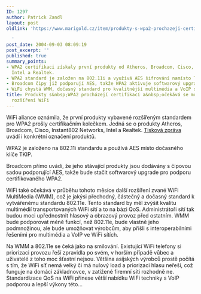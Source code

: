 ```yaml
---
ID: 1297
author: Patrick Zandl
layout: post
oldlink: 'https://www.marigold.cz/item/produkty-s-wpa2-prochazeji-certifikaci-a-ocekava-se-multimedialni-rozsireni-wifi

  '
post_date: 2004-09-03 08:09:19
post_excerpt: ''
published: true
summary_points:
- WPA2 certifikaci získaly první produkty od Atheros, Broadcom, Cisco, Instant802,
  Intel a Realtek.
- WPA2 standard je založen na 802.11i a využívá AES šifrování namísto TKIP.
- Broadcom čipy již podporují AES, takže WPA2 aktivuje softwarový upgrade.
- WiFi chystá WMM, dočasný standard pro kvalitnější multimédia a VoIP skrze QoS.
title: Produkty s&nbsp;WPA2 procházejí certifikací a&nbsp;očekává se multimediální
  rozšíření WiFi
---
```


<p>
WiFi aliance oznámila, že první produkty vybavené rozšířeným standardem pro WPA2 prošly certifikačním kolečkem. Jedná se o produkty Atheros, Broadcom, Cisco, Instant802 Networks, Intel a Realtek. <a href="http://www.wi-fi.org/OpenSection/ReleaseDisplay.asp?TID=4&amp;ItemID=181&amp;StrYear=2004&amp;strmonth=9">Tisková zpráva</a> uvádí i konkrétní označení produktů.</p>

<p>
WPA2 je založeno na 802.11i standardu a používá AES místo dočasného klíče TKIP. </p>

<p>
Broadcom přímo uvádí, že jeho stávající produkty jsou dodávány s čipovou sadou podporující AES, takže bude stačit softwarový upgrade pro podporu certifikovaného WPA2. </p>

<p>
WiFi také očekává v průběhu tohoto měsíce další rozšíření zvané WiFi MultiMedia (WMM), což je jakýsi přechodný, částečný a dočasný standard k vytvářenému standardu 802.11e. Tento standard by měl zvýšit kvalitu multimédií transportovaných WiFi sítí a to na bázi QoS. Administrátoři sítí tak budou moci upřednostnit hlasový a obrazový provoz před ostatním. WMM bude podporovat méně funkcí, než 802.11e, bude vlastně jeho podmnožinou, ale bude umožňovat výrobcům, aby přišli s interoperabilními řešeními pro multimédia a VoIP ve WiFi sítích. </p>

<p>
Na WMM a 802.11e se čeká jako na smilování. Existující WiFi telefony si priorizaci provozu řeší zpravidla po svém, v horším případě vůbec a uživatelé z toho moc šťastní nejsou. Většina asijských výrobců prostě počítá s tím, že WiFi síť nemá velký či má nulový load a priorizaci hlasu neřeší, což funguje na domácí základnovce, v zatížené firemní síti rozhodně ne. Standardizace QoS na WiFi přinese větší nabídku WiFi techniky s VoIP podporou a lepší výkony této&#8230;
</p>